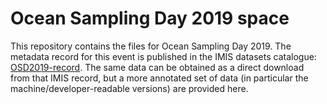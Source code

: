 # Ocean Sampling Day 2019 space

This repository contains the files for Ocean Sampling Day 2019. The metadata record for this event is published in the IMIS datasets catalogue: [OSD2019-record](https://www.vliz.be/en/imis?module=dataset&dasid=7917). The same data can be obtained as a direct download from that IMIS record, but a more annotated set of data (in particular the machine/developer-readable versions) are provided here.
